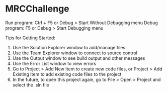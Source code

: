 # MRCChallenge
 Run program: Ctrl + F5 or Debug > Start Without Debugging menu
 Debug program: F5 or Debug > Start Debugging menu

 Tips for Getting Started: 
   1. Use the Solution Explorer window to add/manage files
   2. Use the Team Explorer window to connect to source control
   3. Use the Output window to see build output and other messages
   4. Use the Error List window to view errors
   5. Go to Project > Add New Item to create new code files, or Project > Add Existing Item to add existing code files to the project
   6. In the future, to open this project again, go to File > Open > Project and select the .sln file
